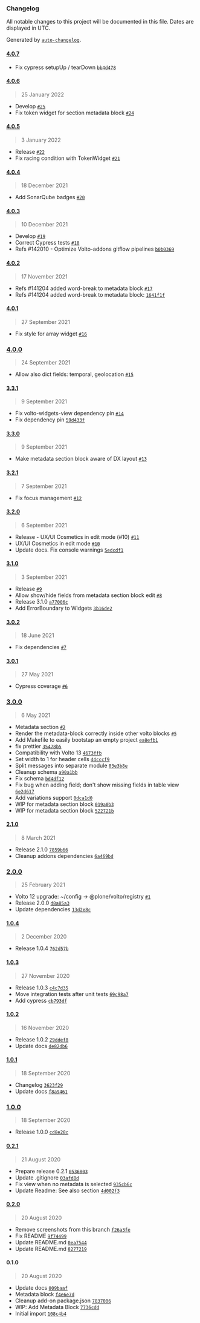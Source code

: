 ### Changelog

All notable changes to this project will be documented in this file. Dates are displayed in UTC.

Generated by [`auto-changelog`](https://github.com/CookPete/auto-changelog).

#### [4.0.7](https://github.com/eea/volto-metadata-block/compare/4.0.6...4.0.7)

- Fix cypress setupUp / tearDown [`bb4d478`](https://github.com/eea/volto-metadata-block/commit/bb4d47858ae72b0198bc2b34f1fca9031520f679)

#### [4.0.6](https://github.com/eea/volto-metadata-block/compare/4.0.5...4.0.6)

> 25 January 2022

- Develop [`#25`](https://github.com/eea/volto-metadata-block/pull/25)
- Fix token widget for section metadata block [`#24`](https://github.com/eea/volto-metadata-block/pull/24)

#### [4.0.5](https://github.com/eea/volto-metadata-block/compare/4.0.4...4.0.5)

> 3 January 2022

- Release [`#22`](https://github.com/eea/volto-metadata-block/pull/22)
- Fix racing condition with TokenWidget [`#21`](https://github.com/eea/volto-metadata-block/pull/21)

#### [4.0.4](https://github.com/eea/volto-metadata-block/compare/4.0.3...4.0.4)

> 18 December 2021

- Add SonarQube badges [`#20`](https://github.com/eea/volto-metadata-block/pull/20)

#### [4.0.3](https://github.com/eea/volto-metadata-block/compare/4.0.2...4.0.3)

> 10 December 2021

- Develop [`#19`](https://github.com/eea/volto-metadata-block/pull/19)
- Correct Cypress tests [`#18`](https://github.com/eea/volto-metadata-block/pull/18)
- Refs #142010 - Optimize Volto-addons gitflow pipelines [`b0b0369`](https://github.com/eea/volto-metadata-block/commit/b0b03692ac74160f152d7104eafccc1b570c75a4)

#### [4.0.2](https://github.com/eea/volto-metadata-block/compare/4.0.1...4.0.2)

> 17 November 2021

- Refs #141204 added word-break to metadata block [`#17`](https://github.com/eea/volto-metadata-block/pull/17)
- Refs #141204 added word-break to metadata block: [`1641f1f`](https://github.com/eea/volto-metadata-block/commit/1641f1fd832bcd8eb2b5d265a4b3831351f7a5d4)

#### [4.0.1](https://github.com/eea/volto-metadata-block/compare/4.0.0...4.0.1)

> 27 September 2021

- Fix style for array widget [`#16`](https://github.com/eea/volto-metadata-block/pull/16)

### [4.0.0](https://github.com/eea/volto-metadata-block/compare/3.3.1...4.0.0)

> 24 September 2021

- Allow also dict fields: temporal, geolocation [`#15`](https://github.com/eea/volto-metadata-block/pull/15)

#### [3.3.1](https://github.com/eea/volto-metadata-block/compare/3.3.0...3.3.1)

> 9 September 2021

- Fix volto-widgets-view dependency pin [`#14`](https://github.com/eea/volto-metadata-block/pull/14)
- Fix dependency pin [`59d433f`](https://github.com/eea/volto-metadata-block/commit/59d433f766fa6970442244249a447758ee33fbd3)

#### [3.3.0](https://github.com/eea/volto-metadata-block/compare/3.2.1...3.3.0)

> 9 September 2021

- Make metadata section block aware of DX layout [`#13`](https://github.com/eea/volto-metadata-block/pull/13)

#### [3.2.1](https://github.com/eea/volto-metadata-block/compare/3.2.0...3.2.1)

> 7 September 2021

- Fix focus management [`#12`](https://github.com/eea/volto-metadata-block/pull/12)

#### [3.2.0](https://github.com/eea/volto-metadata-block/compare/3.1.0...3.2.0)

> 6 September 2021

- Release - UX/UI Cosmetics in edit mode (#10) [`#11`](https://github.com/eea/volto-metadata-block/pull/11)
- UX/UI Cosmetics in edit mode [`#10`](https://github.com/eea/volto-metadata-block/pull/10)
- Update docs. Fix console warnings [`5edcdf1`](https://github.com/eea/volto-metadata-block/commit/5edcdf1fb3c59bc6efa7af68b6d02b7794cc151a)

#### [3.1.0](https://github.com/eea/volto-metadata-block/compare/3.0.2...3.1.0)

> 3 September 2021

- Release [`#9`](https://github.com/eea/volto-metadata-block/pull/9)
- Allow show/hide fields from metadata section block edit [`#8`](https://github.com/eea/volto-metadata-block/pull/8)
- Release 3.1.0 [`a77006c`](https://github.com/eea/volto-metadata-block/commit/a77006c8932c2b41560aceb760e34e29ebdabd90)
- Add ErrorBoundary to Widgets [`3b16de2`](https://github.com/eea/volto-metadata-block/commit/3b16de2a4632228931a7fa7fe5db83fb9e9d51ef)

#### [3.0.2](https://github.com/eea/volto-metadata-block/compare/3.0.1...3.0.2)

> 18 June 2021

- Fix dependencies [`#7`](https://github.com/eea/volto-metadata-block/pull/7)

#### [3.0.1](https://github.com/eea/volto-metadata-block/compare/3.0.0...3.0.1)

> 27 May 2021

- Cypress coverage [`#6`](https://github.com/eea/volto-metadata-block/pull/6)

### [3.0.0](https://github.com/eea/volto-metadata-block/compare/2.1.0...3.0.0)

> 6 May 2021

- Metadata section [`#2`](https://github.com/eea/volto-metadata-block/pull/2)
- Render the metadata-block correctly inside other volto blocks [`#5`](https://github.com/eea/volto-metadata-block/pull/5)
- Add Makefile to easily bootstap an empty project [`ea8efb1`](https://github.com/eea/volto-metadata-block/commit/ea8efb16fd8a8ee037f39d1a2a5825abd2a62087)
- fix prettier [`35478b5`](https://github.com/eea/volto-metadata-block/commit/35478b5666f25d1efd19a38ffdc1339b47458503)
- Compatibility with Volto 13 [`4673ffb`](https://github.com/eea/volto-metadata-block/commit/4673ffba15b57238cc38d20b0e5de68be73b607a)
- Set width to 1 for header cells [`44cccf9`](https://github.com/eea/volto-metadata-block/commit/44cccf965f912cbd091034ef42a269b4c19fdbc2)
- Split messages into separate module [`03e3b8e`](https://github.com/eea/volto-metadata-block/commit/03e3b8e718712e7a04fd8022b660e5e81990455a)
- Cleanup schema [`a90a1bb`](https://github.com/eea/volto-metadata-block/commit/a90a1bb00d963d4e0554e08d0a0aa2aa08622796)
- Fix schema [`bd4df12`](https://github.com/eea/volto-metadata-block/commit/bd4df123eddfa846c3cad8cfa8212533feb81a64)
- Fix bug when adding field; don't show missing fields in table view [`6e2d617`](https://github.com/eea/volto-metadata-block/commit/6e2d6172b61c84c8ff25bf4e443ca6890cc5764a)
- Add variations support [`0dca1d0`](https://github.com/eea/volto-metadata-block/commit/0dca1d063a4bd2cbcfd6b2cff88f2e0b337c1348)
- WIP for metadata section block [`019a0b3`](https://github.com/eea/volto-metadata-block/commit/019a0b300c17c779c0afa17ef07b568eb57c32c6)
- WIP for metadata section block [`522721b`](https://github.com/eea/volto-metadata-block/commit/522721b3736d35e3c9d7c4634d79d25d3317ece2)

#### [2.1.0](https://github.com/eea/volto-metadata-block/compare/2.0.0...2.1.0)

> 8 March 2021

- Release 2.1.0 [`7859b66`](https://github.com/eea/volto-metadata-block/commit/7859b66ab61728dcd135e7bc4e6020b3ae62e9ee)
- Cleanup addons dependencies [`6a469bd`](https://github.com/eea/volto-metadata-block/commit/6a469bdc7a92595eb0facfc4d07ee64f66f29d36)

### [2.0.0](https://github.com/eea/volto-metadata-block/compare/1.0.4...2.0.0)

> 25 February 2021

- Volto 12 upgrade: ~/config -&gt; @plone/volto/registry [`#1`](https://github.com/eea/volto-metadata-block/pull/1)
- Release 2.0.0 [`d8a85a3`](https://github.com/eea/volto-metadata-block/commit/d8a85a368c1ce80becc5a09facc5b3711f99bfa4)
- Update dependencies [`13d2e8c`](https://github.com/eea/volto-metadata-block/commit/13d2e8cb8a8133c882682e36e484fb9c351a5fab)

#### [1.0.4](https://github.com/eea/volto-metadata-block/compare/1.0.3...1.0.4)

> 2 December 2020

- Release 1.0.4 [`762d57b`](https://github.com/eea/volto-metadata-block/commit/762d57b4e7debd2a65a4ce8ed3ff17734b607b01)

#### [1.0.3](https://github.com/eea/volto-metadata-block/compare/1.0.2...1.0.3)

> 27 November 2020

- Release 1.0.3 [`c4c7d35`](https://github.com/eea/volto-metadata-block/commit/c4c7d35e9e6a025839bdcb3ffc142e12c89ba1be)
- Move integration tests after unit tests [`69c98a7`](https://github.com/eea/volto-metadata-block/commit/69c98a718a81fb5e1fb08650b2b2fd8319d8d583)
- Add cypress [`cb793df`](https://github.com/eea/volto-metadata-block/commit/cb793dfe3c922c3ef87339b950a733d1e307deac)

#### [1.0.2](https://github.com/eea/volto-metadata-block/compare/1.0.1...1.0.2)

> 16 November 2020

- Release 1.0.2 [`29ddef8`](https://github.com/eea/volto-metadata-block/commit/29ddef80e894c36db0e0ae20e6b42f5024c5f8d4)
- Update docs [`de82db6`](https://github.com/eea/volto-metadata-block/commit/de82db6ddeec9aeac6fa67cbe851cf057ebbac82)

#### [1.0.1](https://github.com/eea/volto-metadata-block/compare/1.0.0...1.0.1)

> 18 September 2020

- Changelog [`3623f29`](https://github.com/eea/volto-metadata-block/commit/3623f2947ed2dc0287525c8c31af9e06a6b2fc1a)
- Update docs [`f8a9461`](https://github.com/eea/volto-metadata-block/commit/f8a946154864b97acf5a429057c831e51099774b)

### [1.0.0](https://github.com/eea/volto-metadata-block/compare/0.2.1...1.0.0)

> 18 September 2020

- Release 1.0.0 [`cd8e28c`](https://github.com/eea/volto-metadata-block/commit/cd8e28c4992826573a63a19cd95d6728a992c3be)

#### [0.2.1](https://github.com/eea/volto-metadata-block/compare/0.2.0...0.2.1)

> 21 August 2020

- Prepare release 0.2.1 [`0536803`](https://github.com/eea/volto-metadata-block/commit/0536803b7d3cca1fbabed214e3c5c1b46a293a71)
- Update .gitignore [`03afd8d`](https://github.com/eea/volto-metadata-block/commit/03afd8d0492a80da950df926d2e7ae1c6ecf5b82)
- Fix view when no metadata is selected [`935cb6c`](https://github.com/eea/volto-metadata-block/commit/935cb6cb549032ef147fbd6a9d832b76c18df489)
- Update Readme: See also section [`4d002f3`](https://github.com/eea/volto-metadata-block/commit/4d002f39589d86f6934c90275c5e9a5f215ba80c)

#### [0.2.0](https://github.com/eea/volto-metadata-block/compare/0.1.0...0.2.0)

> 20 August 2020

- Remove screenshots from this branch [`f26a3fe`](https://github.com/eea/volto-metadata-block/commit/f26a3fe8903640afb620eecfd7faae184ca742ac)
- Fix README [`9f74499`](https://github.com/eea/volto-metadata-block/commit/9f744997f7aa1c7ffb7866d9b70dc2a23470f613)
- Update README.md [`0ea7544`](https://github.com/eea/volto-metadata-block/commit/0ea7544bf1ce010a869c343397d392b45f1dacd9)
- Update README.md [`8277219`](https://github.com/eea/volto-metadata-block/commit/8277219ff6182d027425fb88a77c103a28e5dd46)

#### 0.1.0

> 20 August 2020

- Update docs [`009baaf`](https://github.com/eea/volto-metadata-block/commit/009baaf9706218444320980fcb43746955398877)
- Metadata block [`f4e6e7d`](https://github.com/eea/volto-metadata-block/commit/f4e6e7da8767a18277fdc53cd76d8d4dd054f864)
- Cleanup add-on package.json [`7837006`](https://github.com/eea/volto-metadata-block/commit/78370068d2c053cae4c41a3b1ccb88a3b3cb271b)
- WIP: Add Metadata Block [`7736cdd`](https://github.com/eea/volto-metadata-block/commit/7736cdd8600714cd0b733975874aa7fb0873340f)
- Initial import [`108c4b4`](https://github.com/eea/volto-metadata-block/commit/108c4b4e80d077c9a51b787e0b9f0122cffd9433)
